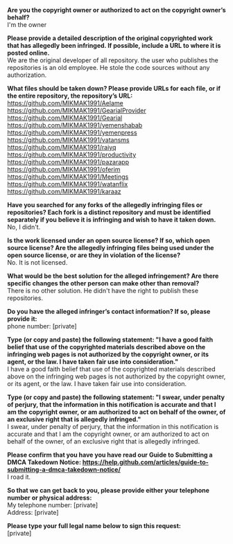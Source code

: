 **Are you the copyright owner or authorized to act on the copyright owner’s behalf?**  
I'm the owner

**Please provide a detailed description of the original copyrighted work that has allegedly been infringed. If possible, include a URL to where it is posted online.**  
We are the original developer of all repository. the user who publishes the repositories is an old employee.
He stole the code sources without any authorization.

**What files should be taken down? Please provide URLs for each file, or if the entire repository, the repository’s URL:**  
https://github.com/MIKMAK1991/Aelame  
https://github.com/MIKMAK1991/GearialProvider  
https://github.com/MIKMAK1991/Gearial  
https://github.com/MIKMAK1991/yemenshabab  
https://github.com/MIKMAK1991/yemenpress  
https://github.com/MIKMAK1991/vatansms  
https://github.com/MIKMAK1991/raiyq  
https://github.com/MIKMAK1991/productivity  
https://github.com/MIKMAK1991/pazarapp  
https://github.com/MIKMAK1991/oferim  
https://github.com/MIKMAK1991/Meetings  
https://github.com/MIKMAK1991/watanflix  
https://github.com/MIKMAK1991/karaaz

**Have you searched for any forks of the allegedly infringing files or repositories? Each fork is a distinct repository and must be identified separately if you believe it is infringing and wish to have it taken down.**  
No, I didn't.

**Is the work licensed under an open source license? If so, which open source license? Are the allegedly infringing files being used under the open source license, or are they in violation of the license?**  
No. It is not licensed.

**What would be the best solution for the alleged infringement? Are there specific changes the other person can make other than removal?**  
There is no other solution. He didn't have the right to publish these repositories.

**Do you have the alleged infringer’s contact information? If so, please provide it:**  
phone number: [private]

**Type (or copy and paste) the following statement: "I have a good faith belief that use of the copyrighted materials described above on the infringing web pages is not authorized by the copyright owner, or its agent, or the law. I have taken fair use into consideration."**  
I have a good faith belief that use of the copyrighted materials described above on the infringing web pages is not authorized by the copyright owner, or its agent, or the law. I have taken fair use into consideration.

**Type (or copy and paste) the following statement: "I swear, under penalty of perjury, that the information in this notification is accurate and that I am the copyright owner, or am authorized to act on behalf of the owner, of an exclusive right that is allegedly infringed."**  
I swear, under penalty of perjury, that the information in this notification is accurate and that I am the copyright owner, or am authorized to act on behalf of the owner, of an exclusive right that is allegedly infringed.

**Please confirm that you have you have read our Guide to Submitting a DMCA Takedown Notice: https://help.github.com/articles/guide-to-submitting-a-dmca-takedown-notice/**  
I road it.

**So that we can get back to you, please provide either your telephone number or physical address:**  
My telephone number: [private]  
Address: [private]

**Please type your full legal name below to sign this request:**  
[private]
